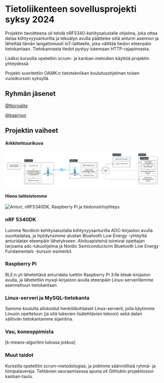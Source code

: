 # Tietoliikenteen sovellusprojekti syksy 2024

Projektin tavoitteena oli tehdä nRF5340-kehitysalustalle ohjelma, joka ottaa dataa kiihtyvyysanturilta ja tekoälyn avulla päättelee siitä anturin asennon ja lähettää tämän langattomasti IoT-laitteelle, joka välittää tiedon eteenpäin tietokantaan. Tietokannasta tiedot pystyy lukemaan HTTP-rajapinnasta.

Lisäksi kurssilla opeteltiin scrum- ja kanban-metodien käyttöä projektin yhteydessä

Projekti suoritettiin OAMK:n tietotekniikan koulutusohjelman toisen vuosikurssin syksyllä.

## Ryhmän jäsenet

[@Nornalite](https://github.com/Nornalite/)

[@baarnuo](https://github.com/baarnuo/)

## Projektin vaiheet

#### Arkkitehtuurikuva
![Arkkitehtuurikuva](readme_images/Arkkitehtuurikuva_2.png?raw=true)

#### Hieno laitteistomme
![Anturi, nRF5340DK, Raspberry Pi ja tiedonsiirtoyhteys](readme_images/setup.jpg?raw=true)

### nRF 5340DK
Luimme Nordicin kehitysalustalla kiihtyvyysanturilta ADC-kirjaston avulla suuntadataa, ja hyödynsimme alustan Bluetooth Low Energy -yhteyttä anturidatan eteenpäin lähetykseen. Aloituspisteinä toimivat opettajan tarjoama adc-lukuohjelma ja Nordic Semiconductorin Bluetooth Low Energy Fundamentals -kurssin esimerkit.

### Raspberry Pi
BLE:n yli lähetettävä anturidata luettiin Raspberry Pi 3:lle bleak-kirjaston avulla, ja lähetettiin mysql-kirjaston avulla eteenpäin Linux-serverillemme asennettuun tietokantaan.

### Linux-serveri ja MySQL-tietokanta
Saimme koululta allokoidut henkilökohtaiset Linux-serverit, joita käytimme Linuxin opetteluun (ja sitä tukevien lisätehtävien tekoon) sekä datan säilövän tietokantamme sijaintina. 

### Vau, koneoppimista
[k-means-algoritmi tulossa joskus]

### Muut taidot
Kurssilla opetettiin scrum-metodologiaa, ja pidimme säännöllisiä ryhmä- ja tiimipalavereja. Tehtävien seuraamisessa apuna oli GitHubin projektiosion kanban-taulu.